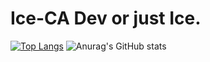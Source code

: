 # Ice-CA Dev or just Ice.

[![Top Langs](https://github-readme-stats.vercel.app/api/top-langs/?username=Ice-CA&theme=dracula)](https://github.com/anuraghazra/github-readme-stats)
![Anurag's GitHub stats](https://github-readme-stats.vercel.app/api?username=Ice-CA&hide=contribs,prs&theme=dracula)
